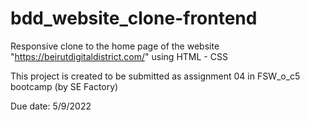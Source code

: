# bdd_website_clone-frontend

Responsive clone to the home page of the website "https://beirutdigitaldistrict.com/" using HTML - CSS

This project is created to be submitted as assignment 04 in FSW_o_c5 bootcamp (by SE Factory)

Due date: 5/9/2022
